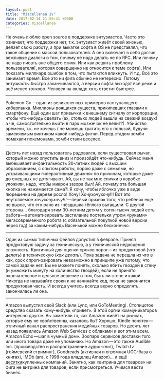 ```yaml
---
layout: post
title: "Miscellanea IV"
date: 2017-02-14 21:50:41 +0300
categories: miscellanea
---
```

Не очень люблю open source в поддержке энтузиастов. Часто это означает, что поддержки нет, т.к. энтузиаст живёт своей жизнью, делает свою работу, а при выкатке софта в OS не представлял, что такое общение с массой пользователей. А оно включает в себя долгие вежливые диалоги о том, почему не надо делать не по RFC. Или почему не надо писать вне общего стиля. Или как решить проблему пользователя[, которая совершенно не относится к теме софта]. Или показать миллиард ошибок в том, что пытаются впихнуть. И т.д. Всё это занимает время. Всё это ни фига обычно не интересно. Потому энтузиасты быстро заканчиваются, а версии софта выходят всё реже и всё менее толково. Человек на окладе хоть ответит быстрее.

---

Pokemon Go — один из великолепных примеров наступающего киберпанка. Миллионы роящихся существ, прикипевших глазами к смартфону. Ещё один шаг привычки к внешнему сигналу от корпорации, чтобы что-нибудь сделать (ах, столько людей вышли на свежий воздух! а чё, самостоятельно выйти в парк мозжечок не велит?). Убийство времени, т.к. не хочешь / не можешь тратить его с пользой, будучи заменяемым винтиком какой-нибудь фигни. Перед стадом зомби помахали покемонами, зомби стали веселее.

---

Десять лет назад пользователь радовался, если существовал рычаг, который можно опустить вниз и произойдёт что-нибудь. Сейчас меня выбешивает инфантильность 30-летних людей с высшим образованием, с опытом работы, порою даже с семьями, но устраивающими гиперактивный движняк по причинам, которые даже до смешных не дотягивают. Ай, вы не так мне спички в коробке уложили, надо, чтобы микрон зазора был! Ай, почему эта большая кнопка не нажимается сама?! Я хочу, чтобы яблочко уже в виде пюрешечки на дереве росло! Хочу! Хочухочухочу!!! Вот это неутоляемое *хочухочухочу!!!* — первый признак того, что ребёнок ещё не вырос, что его рано из гнёздышка тёплого вытащили. С другой стороны… благодаря этим 30-летним детям у сотен тысяч людей есть работа — автоматизировать застилание постельки утром «руками» мегасовременного робота (с обязательной покупкой новой версии через год) за каким-нибудь Васенькой можно бесконечно.

---

Один из самых типичных фейлов допустил в феврале. Принял продуктовую задачу за техническую, а у технической недооценил сложность. Критичный для оценки сроков порог — из продуктовой (*что делать*) в техническую (*как делать*). Пока задача не перешла из что в как, срок спрогнозировать невозможно в принципе уже потому, что самой задачи нет. Вы не можете понять, сколько вбить гвоздей в стену (и умножить минуту на количество гвоздей), если не принято окончательное и цельное решение о том, быть ли стене и какой. Никогда не называйте сроки и не начинайте код, пока не закончится продуктовая часть. И всегда учитесь всегда верно определять, закончилась ли она.

---

Amazon выпустил свой Slack (или Lync, или GoToMeeting). Стопицотое средство сказать кому-нибудь «привет». В этой оргии коммуникаторов интересно другое. Вы заметили то, как Amazon живёт на рынках, которые ему не свойственны, казалось бы? Хорошо, Kindle понятен — отличный канал распространения медийных товаров. Но десять лет назад появились Amazon Web Services с облаками и вот этим всем. Amazon Echo — шаг в «умный дом». Зоопарк сервисов доставки того или иного товара даже не упоминаю. Но Amazon — это также Audible Inc. (производство и распространение аудио-книг), Twitch.tv (геймерский стриминг), Goodreads (активная и огромная UGC-база о книгах), IMDb (ага, с 1998 года владелец Amazon)… и ещё [десятки](https://en.wikipedia.org/wiki/List_of_mergers_and_acquisitions_by_Amazon.com)купленных компаний. Занятно, как «витрина для товаров» ни фига не витрина для товаров, если присмотреться. Учимся вести бизнес.
